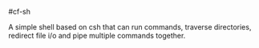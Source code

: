 #cf-sh

A simple shell based on csh that can run commands, traverse directories, redirect file i/o and pipe multiple commands together.

